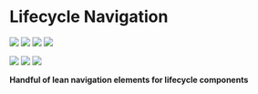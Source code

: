 # Lifecycle Navigation

[![](https://img.shields.io/circleci/project/github/ashdavies/lifecycle-navigation.svg)](https://circleci.com/gh/ashdavies/lifecycle-navigation)
[![](https://img.shields.io/codacy/coverage/03ae86d9ce934421879bc407aa157732.svg)](https://app.codacy.com/project/ash.davies/lifecycle-navigation/dashboard)
[![](https://img.shields.io/maven-central/v/io.ashdavies.lifecycle/lifecycle.svg)](https://search.maven.org/artifact/io.ashdavies.lifecycle/lifecycle)
![](https://img.shields.io/github/license/ashdavies/lifecycle-navigation.svg)

[![](https://img.shields.io/codacy/grade/03ae86d9ce934421879bc407aa157732.svg)](https://app.codacy.com/project/ash.davies/lifecycle-navigation/dashboard)
[![](https://img.shields.io/github/last-commit/ashdavies/lifecycle-navigation.svg)](https://github.com/ashdavies/lifecycle-navigation/commits/master)
[![](https://img.shields.io/github/issues-pr/ashdavies/lifecycle-navigation.svg)](https://github.com/ashdavies/lifecycle-navigation/pulls)

**Handful of lean navigation elements for lifecycle components**
